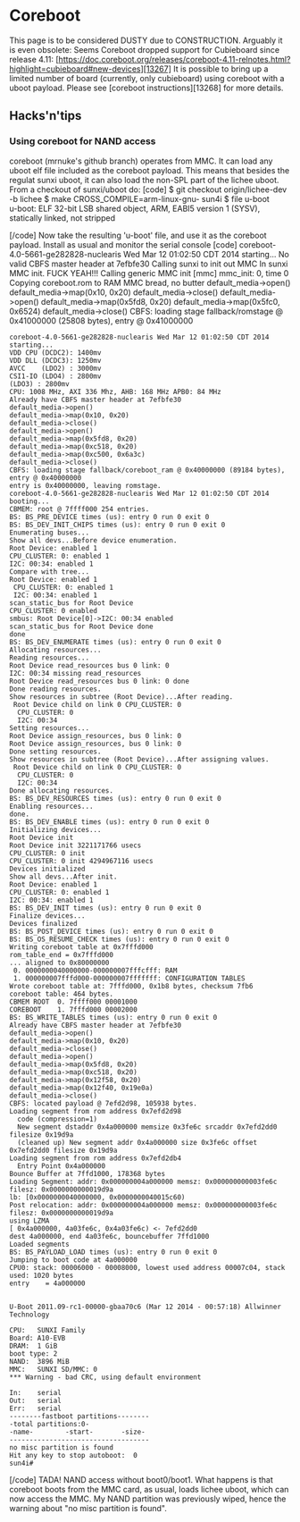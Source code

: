 # Coreboot
This page is to be considered DUSTY due to CONSTRUCTION. 
Arguably it is even obsolete: Seems Coreboot dropped support for Cubieboard since release 4.11: [https://doc.coreboot.org/releases/coreboot-4.11-relnotes.html?highlight=cubieboard#new-devices][13267]
It is possible to bring up a limited number of board (currently, only cubieboard) using coreboot with a uboot payload. Please see [coreboot instructions][13268] for more details. 
## Hacks'n'tips
### Using coreboot for NAND access
coreboot (mrnuke's github branch) operates from MMC. It can load any uboot elf file included as the coreboot payload. This means that besides the regulat sunxi uboot, it can also load the non-SPL part of the lichee uboot. 
From a checkout of sunxi/uboot do: 
[code] 
    $ git checkout origin/lichee-dev -b lichee
    $ make CROSS_COMPILE=arm-linux-gnu- sun4i
    $ file u-boot                                                                                                                              
    u-boot: ELF 32-bit LSB shared object, ARM, EABI5 version 1 (SYSV), statically linked, not stripped
    
[/code]
Now take the resulting 'u-boot' file, and use it as the coreboot payload. Install as usual and monitor the serial console 
[code] 
    coreboot-4.0-5661-ge282828-nuclearis Wed Mar 12 01:02:50 CDT 2014 starting...
    No valid CBFS master header at 7efbfe30
    Calling sunxi to init out MMC
    In sunxi MMC init. FUCK YEAH!!!
    Calling generic MMC init
    [mmc] mmc_init: 0, time 0
    Copying coreboot.rom to RAM
    MMC bread, no butter
    default_media->open()
    default_media->map(0x10, 0x20)
    default_media->close()
    default_media->open()
    default_media->map(0x5fd8, 0x20)
    default_media->map(0x5fc0, 0x6524)
    default_media->close()
    CBFS: loading stage fallback/romstage @ 0x41000000 (25808 bytes), entry @ 0x41000000
    
    
    coreboot-4.0-5661-ge282828-nuclearis Wed Mar 12 01:02:50 CDT 2014 starting...
    VDD CPU (DCDC2): 1400mv
    VDD DLL (DCDC3): 1250mv
    AVCC    (LDO2) : 3000mv
    CSI1-IO (LDO4) : 2800mv
    (LDO3) : 2800mv
    CPU: 1008 MHz, AXI 336 Mhz, AHB: 168 MHz APB0: 84 MHz
    Already have CBFS master header at 7efbfe30
    default_media->open()
    default_media->map(0x10, 0x20)
    default_media->close()
    default_media->open()
    default_media->map(0x5fd8, 0x20)
    default_media->map(0xc518, 0x20)
    default_media->map(0xc500, 0x6a3c)
    default_media->close()
    CBFS: loading stage fallback/coreboot_ram @ 0x40000000 (89184 bytes), entry @ 0x40000000
    entry is 0x40000000, leaving romstage.
    coreboot-4.0-5661-ge282828-nuclearis Wed Mar 12 01:02:50 CDT 2014 booting...
    CBMEM: root @ 7ffff000 254 entries.
    BS: BS_PRE_DEVICE times (us): entry 0 run 0 exit 0
    BS: BS_DEV_INIT_CHIPS times (us): entry 0 run 0 exit 0
    Enumerating buses...
    Show all devs...Before device enumeration.
    Root Device: enabled 1
    CPU_CLUSTER: 0: enabled 1
    I2C: 00:34: enabled 1
    Compare with tree...
    Root Device: enabled 1
     CPU_CLUSTER: 0: enabled 1
     I2C: 00:34: enabled 1
    scan_static_bus for Root Device
    CPU_CLUSTER: 0 enabled
    smbus: Root Device[0]->I2C: 00:34 enabled
    scan_static_bus for Root Device done
    done
    BS: BS_DEV_ENUMERATE times (us): entry 0 run 0 exit 0
    Allocating resources...
    Reading resources...
    Root Device read_resources bus 0 link: 0
    I2C: 00:34 missing read_resources
    Root Device read_resources bus 0 link: 0 done
    Done reading resources.
    Show resources in subtree (Root Device)...After reading.
     Root Device child on link 0 CPU_CLUSTER: 0
      CPU_CLUSTER: 0
      I2C: 00:34
    Setting resources...
    Root Device assign_resources, bus 0 link: 0
    Root Device assign_resources, bus 0 link: 0
    Done setting resources.
    Show resources in subtree (Root Device)...After assigning values.
     Root Device child on link 0 CPU_CLUSTER: 0
      CPU_CLUSTER: 0
      I2C: 00:34
    Done allocating resources.
    BS: BS_DEV_RESOURCES times (us): entry 0 run 0 exit 0
    Enabling resources...
    done.
    BS: BS_DEV_ENABLE times (us): entry 0 run 0 exit 0
    Initializing devices...
    Root Device init
    Root Device init 3221171766 usecs
    CPU_CLUSTER: 0 init
    CPU_CLUSTER: 0 init 4294967116 usecs
    Devices initialized
    Show all devs...After init.
    Root Device: enabled 1
    CPU_CLUSTER: 0: enabled 1
    I2C: 00:34: enabled 1
    BS: BS_DEV_INIT times (us): entry 0 run 0 exit 0
    Finalize devices...
    Devices finalized
    BS: BS_POST_DEVICE times (us): entry 0 run 0 exit 0
    BS: BS_OS_RESUME_CHECK times (us): entry 0 run 0 exit 0
    Writing coreboot table at 0x7fffd000
    rom_table_end = 0x7fffd000
    ... aligned to 0x80000000
     0. 0000000040000000-000000007fffcfff: RAM
     1. 000000007fffd000-000000007fffffff: CONFIGURATION TABLES
    Wrote coreboot table at: 7fffd000, 0x1b8 bytes, checksum 7fb6
    coreboot table: 464 bytes.
    CBMEM ROOT  0. 7ffff000 00001000
    COREBOOT    1. 7fffd000 00002000
    BS: BS_WRITE_TABLES times (us): entry 0 run 0 exit 0
    Already have CBFS master header at 7efbfe30
    default_media->open()
    default_media->map(0x10, 0x20)
    default_media->close()
    default_media->open()
    default_media->map(0x5fd8, 0x20)
    default_media->map(0xc518, 0x20)
    default_media->map(0x12f58, 0x20)
    default_media->map(0x12f40, 0x19e0a)
    default_media->close()
    CBFS: located payload @ 7efd2d98, 105938 bytes.
    Loading segment from rom address 0x7efd2d98
      code (compression=1)
      New segment dstaddr 0x4a000000 memsize 0x3fe6c srcaddr 0x7efd2dd0 filesize 0x19d9a
      (cleaned up) New segment addr 0x4a000000 size 0x3fe6c offset 0x7efd2dd0 filesize 0x19d9a
    Loading segment from rom address 0x7efd2db4
      Entry Point 0x4a000000
    Bounce Buffer at 7ffd1000, 178368 bytes
    Loading Segment: addr: 0x000000004a000000 memsz: 0x000000000003fe6c filesz: 0x0000000000019d9a
    lb: [0x0000000040000000, 0x0000000040015c60)
    Post relocation: addr: 0x000000004a000000 memsz: 0x000000000003fe6c filesz: 0x0000000000019d9a
    using LZMA
    [ 0x4a000000, 4a03fe6c, 0x4a03fe6c) <- 7efd2dd0
    dest 4a000000, end 4a03fe6c, bouncebuffer 7ffd1000
    Loaded segments
    BS: BS_PAYLOAD_LOAD times (us): entry 0 run 0 exit 0
    Jumping to boot code at 4a000000
    CPU0: stack: 00006000 - 00008000, lowest used address 00007c04, stack used: 1020 bytes
    entry    = 4a000000
    
    
    U-Boot 2011.09-rc1-00000-gbaa70c6 (Mar 12 2014 - 00:57:18) Allwinner Technology 
    
    CPU:   SUNXI Family
    Board: A10-EVB
    DRAM:  1 GiB
    boot type: 2
    NAND:  3896 MiB
    MMC:   SUNXI SD/MMC: 0
    *** Warning - bad CRC, using default environment
    
    In:    serial
    Out:   serial
    Err:   serial
    --------fastboot partitions--------
    -total partitions:0-
    -name-        -start-       -size-      
    -----------------------------------
    no misc partition is found
    Hit any key to stop autoboot:  0 
    sun4i#
    
[/code]
TADA! NAND access without boot0/boot1. What happens is that coreboot boots from the MMC card, as usual, loads lichee uboot, which can now access the MMC. My NAND partition was previously wiped, hence the warning about "no misc partition is found".
